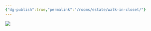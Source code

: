 ```yaml
---
{"dg-publish":true,"permalink":"/rooms/estate/walk-in-closet/"}
---
```


![](https://i.imgur.com/u42mczo.jpeg) 